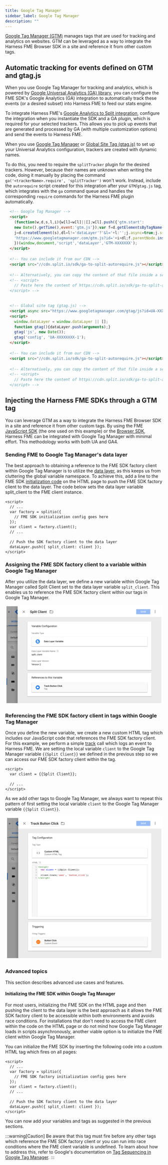 ```yaml
---
title: Google Tag Manager
sidebar_label: Google Tag Manager
description: ""
---
```


<p>
  <button hidden style={{borderRadius:'8px', border:'1px', fontFamily:'Courier New', fontWeight:'800', textAlign:'left'}}> help.split.io link: https://help.split.io/hc/en-us/articles/7936008367245-Google-Tag-Manager </button>
</p>

[Google Tag Manager (GTM)](https://marketingplatform.google.com/about/tag-manager/) manages tags that are used for tracking and analytics on websites. GTM can be leveraged as a way to integrate the Harness FME Browser SDK in a site and reference it from other custom tags.

## Automatic tracking for events defined on GTM and gtag.js

When you use Google Tag Manager for tracking and analytics, which is powered by [Google Universal Analytics (GA) library](https://developers.google.com/analytics/devguides/collection/analyticsjs), you can configure the FME SDK's Google Analytics (GA) integration to automatically track these events (or a desired subset) into Harness FME to feed our stats engine.

To integrate Harness FME's [Google Analytics to Split integration](/docs/feature-management-experimentation/integrations/google-analytics#google-analytics-to-split), configure the integration when you instantiate the SDK and a GA plugin, which is required for your selected trackers. This allows you to pick up events that are generated and processed by GA (with multiple customization options) and send the events to Harness FME.

When you use [Google Tag Manager](https://support.google.com/tagmanager/answer/6107124) or [Global Site Tag (gtag.js)](https://developers.google.com/analytics/devguides/collection/gtagjs) to set up your Universal Analytics configuration, trackers are created with dynamic names. 

To do this, you need to require the `splitTracker` plugin for the desired trackers. However, because their names are unknown when writing the code, doing it manually by placing the command `ga('<trackerName>.require', 'splitTracker')` won't work. Instead, include the `autorequire` script created for this integration after your `GTM`/`gtag.js` tag, which integrates with the `ga` command queue and handles the corresponding `require` commands for the Harness FME plugin automatically.

```html
  <!-- Google Tag Manager -->
  <script>
    (function(w,d,s,l,i){w[l]=w[l]||[];w[l].push({'gtm.start':
    new Date().getTime(),event:'gtm.js'});var f=d.getElementsByTagName(s)[0],
    j=d.createElement(s),dl=l!='dataLayer'?'&l='+l:'';j.async=true;j.src=
    'https://www.googletagmanager.com/gtm.js?id='+i+dl;f.parentNode.insertBefore(j,f);
    })(window,document,'script','dataLayer','GTM-XXXXXXX');
  </script>

  <!-- You can include it from our CDN -->
  <script src="//cdn.split.io/sdk/ga-to-split-autorequire.js"></script>
  
  <!-- Alternatively, you can copy the content of that file inside a script tag and it would be equivalent -->
  <!-- <script>
    // Paste here the content of https://cdn.split.io/sdk/ga-to-split-autorequire.js
  </script> -->
  
```

```html
  <!-- Global site tag (gtag.js) -->
  <script async src="https://www.googletagmanager.com/gtag/js?id=UA-XXXXXXXX-1"></script>
  <script>
    window.dataLayer = window.dataLayer || [];
    function gtag(){dataLayer.push(arguments);}
    gtag('js', new Date());
    gtag('config', 'UA-XXXXXXXX-1');
  </script>

  <!-- You can include it from our CDN -->
  <script src="//cdn.split.io/sdk/ga-to-split-autorequire.js"></script>
  
  <!-- Alternatively, you can copy the content of that file inside a script tag and it would be equivalent -->
  <!-- <script>
    // Paste here the content of https://cdn.split.io/sdk/ga-to-split-autorequire.js
  </script> -->
```

## Injecting the Harness FME SDKs through a GTM tag

You can leverage GTM as a way to integrate the Harness FME Browser SDK in a site and reference it from other custom tags. By using the FME [JavaScript SDK](/docs/feature-management-experimentation/sdks-and-infrastructure/client-side-sdks/javascript-sdk) (the one used on this example) or the [Browser SDK](/docs/feature-management-experimentation/sdks-and-infrastructure/client-side-sdks/browser-sdk), Harness FME can be integrated with Google Tag Manager with minimal effort. This methodology works with both UA and GA4.

### Sending FME to Google Tag Manager's data layer

The best approach to obtaining a reference to the FME SDK factory client within Google Tag Manager is to utilize the [data layer](https://support.google.com/tagmanager/answer/6164391?hl=en), as this keeps us from cluttering the global variable namespace. To achieve this, add a line to the FME SDK [initialization code](https://docs.split.io/docs/javascript-sdk-overview#section-2-instantiate-the-sdk-and-create-a-new-split-client-) on the HTML page to push the FME SDK factory client to the data layer. The code below sets the data layer variable split_client to the FME client instance.

```
<script>
  // ...
  var factory = splitio({
    // FME SDK initialization config goes here
  });
  var client = factory.client();
  // ...

  // Push the SDK factory client to the data layer
  dataLayer.push({ split_client: client });
</script>
```

### Assigning the FME SDK factory client to a variable within Google Tag Manager

After you utilize the data layer, we define a new variable within Google Tag Manager called Split Client set to the data layer variable `split_client`. This enables us to reference the FME SDK factory client within our tags in Google Tag Manager.

![](./static/google-tag-manager-define-variable.png)

### Referencing the FME SDK factory client in tags within Google Tag Manager

Once you define the new variable, we create a new custom HTML tag which includes our JavaScript code that references the FME SDK factory client. For this example, we perform a simple [track](https://docs.split.io/docs/javascript-sdk-overview#section-track) call which logs an event to Harness FME. We are setting the local variable `client` to the Google Tag Manager variable
`{{Split Client}}` we defined in the previous step so we can access our FME SDK factory client within the tag.

```
<script>
  var client = {{Split Client}};

  // ...
</script>
```

As we add other tags to Google Tag Manager, we always want to repeat this pattern of first setting the local variable `client` to the Google Tag Manager variable `{{Split Client}}`.

![](./static/google-tag-manager-set-local-variable.png)

### Advanced topics

This section describes advanced use cases and features.

#### Initializing the FME SDK within Google Tag Manager

For most users, initializing the FME SDK on the HTML page and then pushing the client to the data layer is the best approach as it allows the FME SDK factory client to be accessible within both environments and avoids race conditions. For installations that don't need to access the FME client within the code on the HTML page or do not mind how Google Tag Manager loads in scripts asynchronously, another viable option is to initialize the FME client within Google Tag Manager.

You can initialize the FME SDK by inserting the following code into a custom HTML tag which fires on all pages:

```
<script>
  // ...
  var factory = splitio({
    // FME SDK factory initialization config goes here
  });
  var client = factory.client();
  // ...

  // Push the SDK factory client to the data layer
  dataLayer.push({ split_client: client });
</script>
```

You can now add your variables and tags as suggested in the previous sections.

:::warning[Caution]
Be aware that this tag must fire before any other tags which reference the FME SDK factory client or you can run into race conditions where the FME client variable is undefined. To learn about how to address this, refer to Google's documentation on [Tag Sequencing in Google Tag Manager](https://support.google.com/tagmanager/answer/6238868?hl=en).
:::
